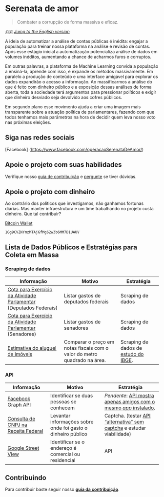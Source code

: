 # Serenata de amor
> Combater a corrupção de forma massiva e eficaz.

*:uk: [Jump to the English version](README-en.md)*

A ideia de automatizar a análise de contas públicas é inédita: engajar a população para treinar nossa plataforma na análise e revisão de contas. Após esse estágio inicial a automatização potencializa análise de dados em volumes inéditos, aumentando a chance de acharmos furos e corruptos.

Em outras palavras, a plataforma de Machine Learning convida a população a ensiná-la, aprende com isso, e expande os métodos massivamente. Em paralelo a produção de conteúdo e uma interface amigável para explorar os dados expandirão o acesso a informação. Ao massificarmos a análise do que é feito com dinheiro público e a exposição dessas análises de forma aberta, toda a sociedade terá argumentos para pressionar políticos e exigir que dinheiro desviado seja devolvido aos cofres públicos.

Em segundo plano esse movimento ajuda a criar uma imagem mais transparente sobre a atuação política de parlamentares, fazendo com que todos tenhamos mais parâmetros na hora de decidir quem leva nosso voto nas próximas eleições.

## Siga nas redes sociais

[Facebook] (https://www.facebook.com/operacaoSerenataDeAmor/)

## Apoie o projeto com suas habilidades

Verifique nosso [guia de contribuição](CONTRIBUTING.md) e [pergunte](https://github.com/datasciencebr/serenata-de-amor/issues) se tiver dúvidas.

## Apoie o projeto com dinheiro

Ao contrário dos políticos que investigamos, não ganhamos fortunas diárias. Mas manter infraestrutura e um time trabalhando no projeto custa dinheiro. Que tal contribuir?

[Bitcoin Wallet](bitcoin:1Gg9CVZNYmzMTAjGfMg62w3b6MM7D1UAUV?amount=0.01&message=Supporting%20project%20Serenata%20de%20Amor)
```
1Gg9CVZNYmzMTAjGfMg62w3b6MM7D1UAUV
```

## Lista de Dados Públicos e Estratégias para Coleta em Massa

### Scraping de dados
| Informação | Motivo | Estratégia |
|------------|--------|------------|
| [Cota para Exercício da Atividade Parlamentar](http://www.camara.gov.br/cota-parlamentar/) (Deputados Federais) | Listar gastos de deputados federais | Scraping de dados |
| [Cota para Exercício da Atividade Parlamentar](http://www25.senado.leg.br/web/transparencia/sen/) (Senadores) | Listar gastos de senadores | Scraping de dados |
| [Estimativa do aluguel de imóveis](ftp://ftp.ibge.gov.br/Contas_Nacionais/Sistema_de_Contas_Nacionais/Notas_Metodologicas_2010/06_aluguel.pdf) | Comparar o preço em notas fiscais com o valor do metro quadrado na área. | Scraping de dados de [estudo do IBGE](http://seriesestatisticas.ibge.gov.br/series.aspx?vcodigo=PRECO415). |

### API
| Informação | Motivo | Estratégia |
|------------|--------|------------|
| [Facebook Graph API](https://developers.facebook.com/docs/graph-api) | Identificar se duas pessoas se conhecem |  _Pendente_: [API mostra apenas amigos com o mesmo _app_ instalado](https://developers.facebook.com/docs/graph-api/reference/user/friends/).
| [Consulta de CNPJ na Receita Federal](http://www.receita.fazenda.gov.br/pessoajuridica/cnpj/cnpjreva/cnpjreva_solicitacao.asp) | Levantar informações sobre onde foi gasto o dinheiro público | Captcha. (testar [API “alternativa” sem captcha](http://receitaws.com.br) e estudar viabilidade) |
| [Google Street View](https://developers.google.com/maps/documentation/streetview/) | Identificar se o endereço é comercial ou residencial | API |

## Contribuindo
Para contribuir baste seguir nosso **[guia da contribuição](CONTRIBUTING.md)**.


